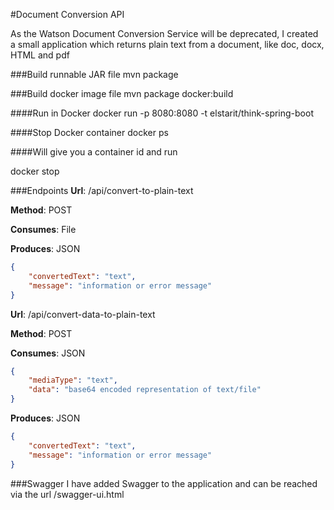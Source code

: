 #Document Conversion API

As the Watson Document Conversion Service will be deprecated, I created a small application which returns plain text from a document, like doc, docx, HTML and pdf

###Build runnable JAR file
mvn package

###Build docker image file
mvn package docker:build

####Run in Docker
docker run -p 8080:8080 -t elstarit/think-spring-boot

####Stop Docker container
docker ps

####Will give you a container id and run

docker stop <containerid>

###Endpoints
**Url**: /api/convert-to-plain-text

**Method**: POST

**Consumes**: File

**Produces**: JSON

```json 
{
    "convertedText": "text",
    "message": "information or error message"
}
```

**Url**: /api/convert-data-to-plain-text

**Method**: POST

**Consumes**: JSON

```json 
{
    "mediaType": "text",
    "data": "base64 encoded representation of text/file"
}
```
**Produces**: JSON

```json 
{
    "convertedText": "text",
    "message": "information or error message"
}
```

###Swagger
I have added Swagger to the application and can be reached via the url /swagger-ui.html
